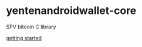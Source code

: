 # yentenandroidwallet-core
SPV bitcoin C library

[getting started](https://github.com/yentenandroidwallet/yentenandroidwallet-core/wiki)
